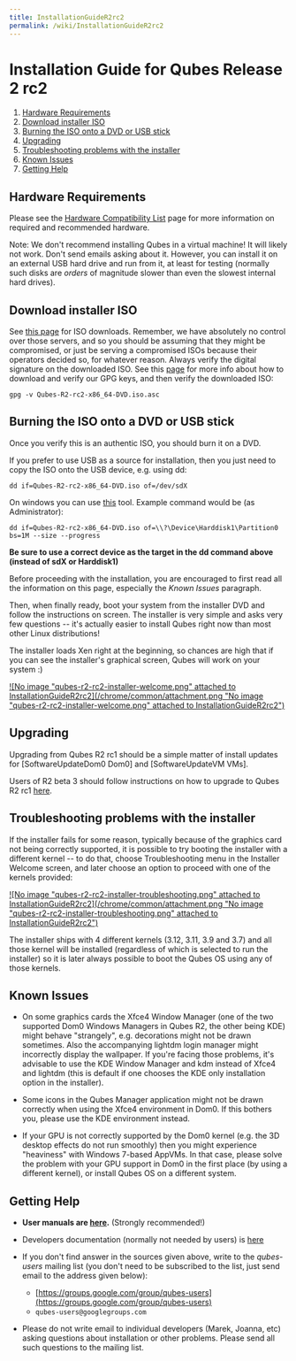 ```yaml
---
title: InstallationGuideR2rc2
permalink: /wiki/InstallationGuideR2rc2
---
```


Installation Guide for Qubes Release 2 rc2
==========================================

1.  [Hardware Requirements](#HardwareRequirements)
2.  [Download installer ISO](#DownloadinstallerISO)
3.  [Burning the ISO onto a DVD or USB stick](#BurningtheISOontoaDVDorUSBstick)
4.  [Upgrading](#Upgrading)
5.  [Troubleshooting problems with the installer](#Troubleshootingproblemswiththeinstaller)
6.  [Known Issues](#KnownIssues)
7.  [Getting Help](#GettingHelp)

Hardware Requirements
---------------------

Please see the [Hardware Compatibility List](/wiki/HCL) page for more information on required and recommended hardware.

Note: We don't recommend installing Qubes in a virtual machine! It will likely not work. Don't send emails asking about it. However, you can install it on an external USB hard drive and run from it, at least for testing (normally such disks are *orders* of magnitude slower than even the slowest internal hard drives).

Download installer ISO
----------------------

See [this page](/wiki/QubesDownloads) for ISO downloads. Remember, we have absolutely no control over those servers, and so you should be assuming that they might be compromised, or just be serving a compromised ISOs because their operators decided so, for whatever reason. Always verify the digital signature on the downloaded ISO. See this [page](/wiki/VerifyingSignatures) for more info about how to download and verify our GPG keys, and then verify the downloaded ISO:

``` {.wiki}
gpg -v Qubes-R2-rc2-x86_64-DVD.iso.asc
```

Burning the ISO onto a DVD or USB stick
---------------------------------------

Once you verify this is an authentic ISO, you should burn it on a DVD.

If you prefer to use USB as a source for installation, then you just need to copy the ISO onto the USB device, e.g. using dd:

``` {.wiki}
dd if=Qubes-R2-rc2-x86_64-DVD.iso of=/dev/sdX
```

On windows you can use [​this](http://www.chrysocome.net/dd) tool. Example command would be (as Administrator):

``` {.wiki}
dd if=Qubes-R2-rc2-x86_64-DVD.iso of=\\?\Device\Harddisk1\Partition0 bs=1M --size --progress
```

**Be sure to use a correct device as the target in the dd command above (instead of sdX or Harddisk1)**

Before proceeding with the installation, you are encouraged to first read all the information on this page, especially the *Known Issues* paragraph.

Then, when finally ready, boot your system from the installer DVD and follow the instructions on screen. The installer is very simple and asks very few questions -- it's actually easier to install Qubes right now than most other Linux distributions!

The installer loads Xen right at the beginning, so chances are high that if you can see the installer's graphical screen, Qubes will work on your system :)

[![No image "qubes-r2-rc2-installer-welcome.png" attached to InstallationGuideR2rc2](/chrome/common/attachment.png "No image "qubes-r2-rc2-installer-welcome.png" attached to InstallationGuideR2rc2")](/attachment/wiki/InstallationGuideR2rc2/qubes-r2-rc2-installer-welcome.png)

Upgrading
---------

Upgrading from Qubes R2 rc1 should be a simple matter of install updates for [SoftwareUpdateDom0 Dom0] and [SoftwareUpdateVM VMs].

Users of R2 beta 3 should follow instructions on how to upgrade to Qubes R2 rc1 [here](/wiki/UpgradeToR2rc1).

Troubleshooting problems with the installer
-------------------------------------------

If the installer fails for some reason, typically because of the graphics card not being correctly supported, it is possible to try booting the installer with a different kernel -- to do that, choose Troubleshooting menu in the Installer Welcome screen, and later choose an option to proceed with one of the kernels provided:

[![No image "qubes-r2-rc2-installer-troubleshooting.png" attached to InstallationGuideR2rc2](/chrome/common/attachment.png "No image "qubes-r2-rc2-installer-troubleshooting.png" attached to InstallationGuideR2rc2")](/attachment/wiki/InstallationGuideR2rc2/qubes-r2-rc2-installer-troubleshooting.png)

The installer ships with 4 different kernels (3.12, 3.11, 3.9 and 3.7) and all those kernel will be installed (regardless of which is selected to run the installer) so it is later always possible to boot the Qubes OS using any of those kernels.

Known Issues
------------

-   On some graphics cards the Xfce4 Window Manager (one of the two supported Dom0 Windows Managers in Qubes R2, the other being KDE) might behave "strangely", e.g. decorations might not be drawn sometimes. Also the accompanying lightdm login manager might incorrectly display the wallpaper. If you're facing those problems, it's advisable to use the KDE Window Manager and kdm instead of Xfce4 and lightdm (this is default if one chooses the KDE only installation option in the installer).

-   Some icons in the Qubes Manager application might not be drawn correctly when using the Xfce4 environment in Dom0. If this bothers you, please use the KDE environment instead.

-   If your GPU is not correctly supported by the Dom0 kernel (e.g. the 3D desktop effects do not run smoothly) then you might experience "heaviness" with Windows 7-based AppVMs. In that case, please solve the problem with your GPU support in Dom0 in the first place (by using a different kernel), or install Qubes OS on a different system.

Getting Help
------------

-   **User manuals are [here](/wiki/UserDoc).** (Strongly recommended!)

-   Developers documentation (normally not needed by users) is [here](/wiki/SystemDoc)

-   If you don't find answer in the sources given above, write to the *qubes-users* mailing list (you don't need to be subscribed to the list, just send email to the address given below):
    -   [​https://groups.google.com/group/qubes-users](https://groups.google.com/group/qubes-users)
    -   `qubes-users@googlegroups.com`

-   Please do not write email to individual developers (Marek, Joanna, etc) asking questions about installation or other problems. Please send all such questions to the mailing list.

